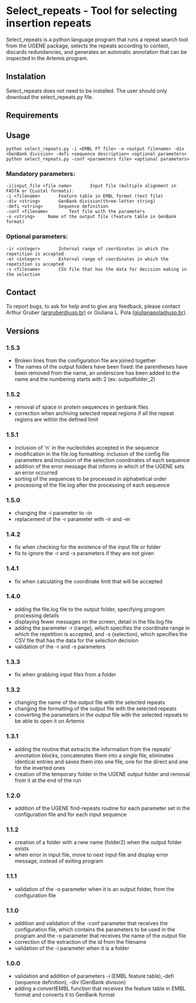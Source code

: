 # Select_repeats - Tool for selecting insertion repeats

Select_repeats is a python language program that runs a repeat search tool from the UGENE package, selects the repeats according to context, discards redundancies, and generates an automatic annotation that can be inspected in the Artemis program. 

##   Instalation

Select_repeats does not need to be installed. The user should only download the select_repeats.py file.

## Requirements

## Usage
```
python select_repeats.py -i <EMBL FT file> -o <output filename> -div <GenBank division> -defi <sequence description> <optional parameters>
python select_repeats.py -conf <parameters file> <optional parameters>
```
### Mandatory parameters:
```
-i|input_file <file name>	 	Input file (multiple alignment in FASTA or CLustal formats).
-i <filename>	 	Feature table in EMBL format (text file)
-div <string>	 	GenBank division(three-letter string)
-defi <string>	 	Sequence definition
-conf <filename>	 	Text file with the parameters
-o <string>     Name of the output file (feature table in GenBank format)
```

### Optional parameters:
```
-ir <integer>	 	Internal range of coordinates in which the repetition is accepted
-er <integer>	 	External range of coordinates in which the repetition is accepted
-s <filename>	 	CSV file that has the data for decision making in the selection
``` 

## Contact

To report bugs, to ask for help and to give any feedback, please contact Arthur Gruber (argruber@usp.br) or Giuliana L. Pola (giulianapola@usp.br).

## Versions

### 1.5.3
- Broken lines from the configuration file are joined together
- The names of the output folders have been fixed: the parentheses have been removed from the name, an underscore has been added to the name and the numbering starts with 2 (ex: outputfolder_2)

### 1.5.2
- removal of space in protein sequences in genbank files
- correction when archiving selected repeat regions if all the repeat regions are within the defined limit

### 1.5.1
- inclusion of 'n' in the nucleotides accepted in the sequence
- modification in the file.log formatting: inclusion of the config file parameters and inclusion of the selection coordinates of each sequence
- addition of the error message that informs in which of the UGENE sets an error occurred
- sorting of the sequences to be processed in alphabetical order
- processing of the file.log after the processing of each sequence

### 1.5.0
- changing the -i parameter to -in
- replacement of the -r parameter with -ir and -er

### 1.4.2
- fix when checking for the existence of the input file or folder
- fix to ignore the -r and -s parameters if they are not given

### 1.4.1
- fix when calculating the coordinate limit that will be accepted

### 1.4.0
- adding the file.log file to the output folder, specifying program processing details
- displaying fewer messages on the screen, detail in the file.log file 
- adding the parameter -r (range), which specifies the coordinate range in which the repetition is accepted, and -s (selection), which specifies the CSV file that has the data for the selection decision
- validation of the -r and -s parameters

### 1.3.3
- fix when grabbing input files from a folder

### 1.3.2
- changing the name of the output file with the selected repeats
- changing the formatting of the output file with the selected repeats
- converting the parameters in the output file with the selected repeats to be able to open it on Artemis

### 1.3.1
- adding the routine that extracts the information from the repeats' annotation blocks, concatenates them into a single file, eliminates identical entries and saves them into one file, one for the direct and one for the inverted ones
- creation of the temporary folder in the UGENE output folder and removal from it at the end of the run

### 1.2.0
-  addition of the UGENE find-repeats routine for each parameter set in the configuration file and for each input sequence

### 1.1.2
- creation of a folder with a new name (folder2) when the output folder exists
- when error in input file, move to next input file and display error message, instead of exiting program

### 1.1.1
- validation of the -o parameter when it is an output folder, from the configuration file

### 1.1.0
- addition and validation of the -conf parameter that receives the configuration file, which contains the parameters to be used in the program and the -o parameter that receives the name of the output file
- correction of the extraction of the id from the filename
- validation of the -i parameter when it is a folder

### 1.0.0
- validation and addition of parameters -i (EMBL feature table),-defi (sequence definition), -div (GenBank division)
- adding a convertEMBL function that receives the feature table in EMBL format and converts it to GenBank format